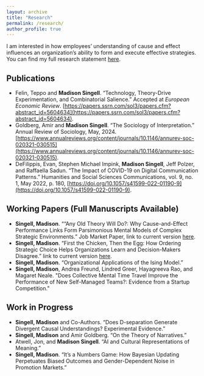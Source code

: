 ```yaml
---
layout: archive
title: "Research"
permalink: /research/
author_profile: true
---
```


I am interested in how employees’ understanding of cause and effect influences an organization’s ability to form and execute effective strategies. You can find my full research statement [here](/files/Singell_Research_Statement_Current_2025.pdf).

## Publications ##
- Felin, Teppo and **Madison Singell**. “Technology, Theory-Drive Experimentation, and Combinatorial Salience.” Accepted at *European Economic Review*. [https://papers.ssrn.com/sol3/papers.cfm?abstract_id=5604634](https://papers.ssrn.com/sol3/papers.cfm?abstract_id=5604634).
- Goldberg, Amir and **Madison Singell**.  “The Sociology of Interpretation.” Annual Review of Sociology, May, 2024. [https://www.annualreviews.org/content/journals/10.1146/annurev-soc-020321-030515](https://www.annualreviews.org/content/journals/10.1146/annurev-soc-020321-030515).
- DeFilippis, Evan, Stephen Michael Impink, **Madison Singell**, Jeff Polzer, and Raffaella Sadun. “The Impact of COVID-19 on Digital Communication Patterns.” Humanities and Social Sciences Communications, vol. 9, no. 1, May 2022, p. 180, [https://doi.org/10.1057/s41599-022-01190-9](https://doi.org/10.1057/s41599-022-01190-9).

## Working Papers (Full Manuscripts Available)
- **Singell, Madison**. ““Any Old Theory Will Do?: Why Cause-and-Effect Performance Links Form Parsimonious Mental Models of Complex Strategic Environments.” Job Market Paper, link to current version [here](/files/Singell_JMP_Current_2025.pdf).
- **Singell, Madison**. “First the Chicken, Then the Egg: How Ordering Strategic Choice Helps Organizations Learn and Decision-Makers Disagree.” link to current version [here](/files/Singell_WIP_2025.pdf).
- **Singell, Madison**. “Organizational Applications of the Ising Model.”
- **Singell, Madison**, Andrea Freund, Lindred Greer, Hayagreeva Rao, and Magaret Neale. "Does Collective Mental Time Travel Improve the Performance of New Self-Managed Teams?: Evidence from a Startup Competition."


## Work in Progress
- **Singell, Madison** and Co-Authors. “Does D-separation Generate Divergent Causal Understandings? Experimental Evidence.” 
- **Singell, Madison** and Amir Goldberg. “On the Theory of Narratives.”
- Atwell, Jon, and **Madison Singell**.  “AI and Cultural Representations of Meaning.”
- **Singell, Madison**. “It’s a Numbers Game: How Bayesian Updating Perpetuates Biased Outcomes and Gender-Dependent Noise in Promotion Markets.”

